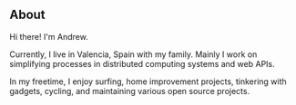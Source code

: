 <!-- title: Welcome Friend -->
## About
Hi there! I'm Andrew.

Currently, I live in Valencia, Spain with my family. Mainly I work on simplifying processes in distributed computing systems and web APIs.

In my freetime, I enjoy surfing, home improvement projects, tinkering with gadgets, cycling, and maintaining various open source projects.
